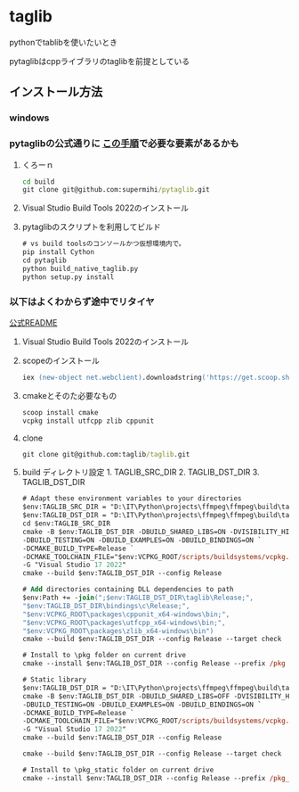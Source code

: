 # taglib

pythonでtablibを使いたいとき  

pytaglibはcppライブラリのtaglibを前提としている  

## インストール方法

### windows

### pytaglibの公式通りに [この手順](#以下はよくわからず途中でリタイヤ)で必要な要素があるかも

1. くろーｎ

    ```cmd
    cd build
    git clone git@github.com:supermihi/pytaglib.git
    ```

2. Visual Studio Build Tools 2022のインストール
3. pytaglibのスクリプトを利用してビルド

    ```ps
    # vs build toolsのコンソールかつ仮想環境内で。
    pip install Cython
    cd pytaglib
    python build_native_taglib.py
    python setup.py install
    ```

### 以下はよくわからず途中でリタイヤ

[公式README](https://github.com/taglib/taglib/blob/master/INSTALL.md#windows)

1. Visual Studio Build Tools 2022のインストール
2. scopeのインストール

    ```ps
    iex (new-object net.webclient).downloadstring('https://get.scoop.sh')
    ```

3. cmakeとそのた必要なもの

    ```cmd
    scoop install cmake
    vcpkg install utfcpp zlib cppunit
    ```

4. clone

    ```cmd
    git clone git@github.com:taglib/taglib.git
    ```

5. build
   ディレクトリ設定
        1. TAGLIB_SRC_DIR
        2. TAGLIB_DST_DIR
        3. TAGLIB_DST_DIR

    ```ps
    # Adapt these environment variables to your directories
    $env:TAGLIB_SRC_DIR = "D:\IT\Python\projects\ffmpeg\ffmpeg\build\taglib"
    $env:TAGLIB_DST_DIR = "D:\IT\Python\projects\ffmpeg\ffmpeg\build\taglib\msvs_vcpkg_build"
    cd $env:TAGLIB_SRC_DIR
    cmake -B $env:TAGLIB_DST_DIR -DBUILD_SHARED_LIBS=ON -DVISIBILITY_HIDDEN=ON `
    -DBUILD_TESTING=ON -DBUILD_EXAMPLES=ON -DBUILD_BINDINGS=ON `
    -DCMAKE_BUILD_TYPE=Release `
    -DCMAKE_TOOLCHAIN_FILE="$env:VCPKG_ROOT/scripts/buildsystems/vcpkg.cmake" `
    -G "Visual Studio 17 2022"
    cmake --build $env:TAGLIB_DST_DIR --config Release

    # Add directories containing DLL dependencies to path
    $env:Path += -join(";$env:TAGLIB_DST_DIR\taglib\Release;",
    "$env:TAGLIB_DST_DIR\bindings\c\Release;",
    "$env:VCPKG_ROOT\packages\cppunit_x64-windows\bin;",
    "$env:VCPKG_ROOT\packages\utfcpp_x64-windows\bin;",
    "$env:VCPKG_ROOT\packages\zlib_x64-windows\bin")
    cmake --build $env:TAGLIB_DST_DIR --config Release --target check

    # Install to \pkg folder on current drive
    cmake --install $env:TAGLIB_DST_DIR --config Release --prefix /pkg --strip

    # Static library
    $env:TAGLIB_DST_DIR = "D:\IT\Python\projects\ffmpeg\ffmpeg\build\taglib\msvs_vcpkg_static_build"
    cmake -B $env:TAGLIB_DST_DIR -DBUILD_SHARED_LIBS=OFF -DVISIBILITY_HIDDEN=ON `
    -DBUILD_TESTING=ON -DBUILD_EXAMPLES=ON -DBUILD_BINDINGS=ON `
    -DCMAKE_BUILD_TYPE=Release `
    -DCMAKE_TOOLCHAIN_FILE="$env:VCPKG_ROOT/scripts/buildsystems/vcpkg.cmake" `
    -G "Visual Studio 17 2022"
    cmake --build $env:TAGLIB_DST_DIR --config Release

    cmake --build $env:TAGLIB_DST_DIR --config Release --target check

    # Install to \pkg_static folder on current drive
    cmake --install $env:TAGLIB_DST_DIR --config Release --prefix /pkg_static --strip
    ```
